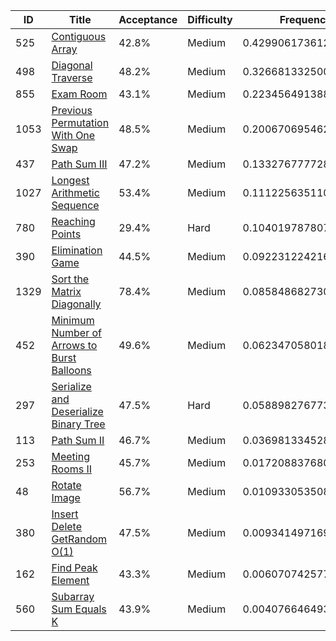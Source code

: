|ID|Title|Acceptance|Difficulty|Frequency|
|----|-----|----|---|---|
|525|[Contiguous Array]( https://leetcode.com/problems/contiguous-array)|42.8%|Medium|0.42990617361238165|
|498|[Diagonal Traverse]( https://leetcode.com/problems/diagonal-traverse)|48.2%|Medium|0.32668133250056075|
|855|[Exam Room]( https://leetcode.com/problems/exam-room)|43.1%|Medium|0.22345649138873985|
|1053|[Previous Permutation With One Swap]( https://leetcode.com/problems/previous-permutation-with-one-swap)|48.5%|Medium|0.20067069546215116|
|437|[Path Sum III]( https://leetcode.com/problems/path-sum-iii)|47.2%|Medium|0.13327677772817573|
|1027|[Longest Arithmetic Sequence]( https://leetcode.com/problems/longest-arithmetic-sequence)|53.4%|Medium|0.11122563511022437|
|780|[Reaching Points]( https://leetcode.com/problems/reaching-points)|29.4%|Hard|0.1040197878075301|
|390|[Elimination Game]( https://leetcode.com/problems/elimination-game)|44.5%|Medium|0.0922312242160336|
|1329|[Sort the Matrix Diagonally]( https://leetcode.com/problems/sort-the-matrix-diagonally)|78.4%|Medium|0.08584868273025201|
|452|[Minimum Number of Arrows to Burst Balloons]( https://leetcode.com/problems/minimum-number-of-arrows-to-burst-balloons)|49.6%|Medium|0.06234705801852781|
|297|[Serialize and Deserialize Binary Tree]( https://leetcode.com/problems/serialize-and-deserialize-binary-tree)|47.5%|Hard|0.05889827677358506|
|113|[Path Sum II]( https://leetcode.com/problems/path-sum-ii)|46.7%|Medium|0.03698133452871584|
|253|[Meeting Rooms II]( https://leetcode.com/problems/meeting-rooms-ii)|45.7%|Medium|0.017208837680639542|
|48|[Rotate Image]( https://leetcode.com/problems/rotate-image)|56.7%|Medium|0.010933053508947611|
|380|[Insert Delete GetRandom O(1)]( https://leetcode.com/problems/insert-delete-getrandom-o1)|47.5%|Medium|0.00934149716911291|
|162|[Find Peak Element]( https://leetcode.com/problems/find-peak-element)|43.3%|Medium|0.006070742577979871|
|560|[Subarray Sum Equals K]( https://leetcode.com/problems/subarray-sum-equals-k)|43.9%|Medium|0.00407664649376343|
